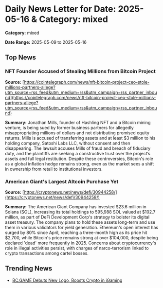 
# Daily News Letter for Date: 2025-05-16 & Category: mixed

**Category:** mixed

**Date Range:** 2025-05-09 to 2025-05-16

## Top News
    
### NFT Founder Accused of Stealing Millions from Bitcoin Project
**Source:** [https://cointelegraph.com/news/nft-bitcoin-project-ceo-stole-millions-partners-allege?utm_source=rss_feed&utm_medium=rss&utm_campaign=rss_partner_inbound](https://cointelegraph.com/news/nft-bitcoin-project-ceo-stole-millions-partners-allege?utm_source=rss_feed&utm_medium=rss&utm_campaign=rss_partner_inbound)

**Summary:** 
Jonathan Mills, founder of Hashling NFT and a Bitcoin mining venture, is being sued by former business partners for allegedly misappropriating millions of dollars and not distributing promised equity returns. Mills is accused of transferring assets and at least $3 million to his holding company, Satoshi Labs LLC, without consent and then disappearing. The lawsuit accuses Mills of fraud and breach of fiduciary duty, and the plaintiffs are seeking a constructive trust over the project’s assets and full legal restitution. Despite these controversies, Bitcoin's role as a global inflation hedge remains strong, even as the market sees a shift in ownership from retail to institutional investors.
    
### American Giant's Largest Altcoin Purchase Yet
**Source:** [https://cryptonews.net/news/defi/30944258/](https://cryptonews.net/news/defi/30944258/)

**Summary:** 
The American Giant Company has invested $23.6 million in Solana (SOL), increasing its total holdings to 595,988 SOL valued at $102.7 million, as part of DeFi Development Corp's strategy to bolster its digital asset treasury. The company plans to hold these assets long-term and use them in various validators for yield generation. Ethereum's open interest has surged by 80% since April, reaching a three-month high as its price hit $2,700, while Bitcoin's price remains strong at over $104,000, despite being declared 'dead' more frequently in 2025. Concerns about cryptocurrency's role in illegal activities persist, with charges of narco-terrorism linked to crypto transactions among cartel bosses.
    
## Trending News
- [BC.GAME Debuts New Logo, Boosts Crypto in iGaming](https://coinmarketcap.com/community/articles/682464e29ecce73c251ea119/)
